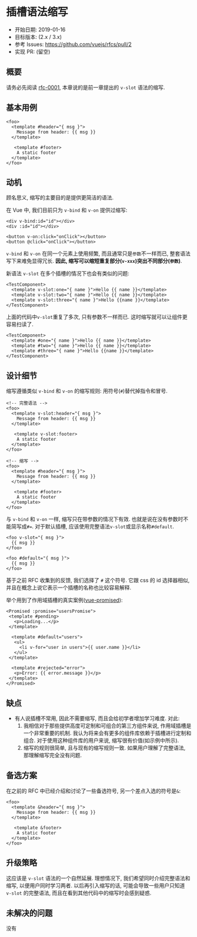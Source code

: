 # 插槽语法缩写

- 开始日期: 2019-01-16
- 目标版本: (2.x / 3.x)
- 参考 Issues: <https://github.com/vuejs/rfcs/pull/2>
- 实现 PR: (留空)

## 概要

请务必先阅读 [rfc-0001](/doc/RFCs/0001-new-slot-syntax.md), 本章说的是前一章提出的 `v-slot` 语法的缩写. 

## 基本用例

```vue
<foo>
  <template #header="{ msg }">
    Message from header: {{ msg }}
  </template>

   <template #footer>
    A static footer
  </template>
</foo>
```

## 动机

顾名思义, 缩写的主要目的是提供更简洁的语法. 

在 Vue 中, 我们目前只为 `v-bind` 和 `v-on` 提供过缩写: 

```vue
<div v-bind:id="id"></div>
<div :id="id"></div>

<button v-on:click="onClick"></button>
<button @click="onClick"></button>
```

`v-bind` 和 `v-on` 在同一个元素上使用频繁, 而且通常只是`参数`不一样而已, 整套语法写下来难免显得冗长. 
**因此, 缩写可以缩短重复部分(`v-xxx`)突出不同部分(`参数`)**.

新语法 `v-slot` 在多个插槽的情况下也会有类似的问题: 

```vue
<TestComponent>
  <template v-slot:one="{ name }">Hello {{ name }}</template>
  <template v-slot:two="{ name }">Hello {{ name }}</template>
  <template v-slot:three="{ name }">Hello {{name }}</template>
</TestComponent>
```

上面的代码中`v-slot`重复了多次, 只有参数不一样而已. 这时缩写就可以让组件更容易扫读了. 

```vue
<TestComponent>
  <template #one="{ name }">Hello {{ name }}</template>
  <template #two="{ name }">Hello {{ name }}</template>
  <template #three="{ name }">Hello {{name }}</template>
</TestComponent>
```

## 设计细节

缩写遵循类似 `v-bind` 和 `v-on` 的缩写规则: 用符号(`#`)替代掉指令和冒号. 

```vue
<!-- 完整语法 -->
<foo>
  <template v-slot:header="{ msg }">
    Message from header: {{ msg }}
  </template>

   <template v-slot:footer>
    A static footer
  </template>
</foo>

<!-- 缩写 -->
<foo>
  <template #header="{ msg }">
    Message from header: {{ msg }}
  </template>

   <template #footer>
    A static footer
  </template>
</foo>
```

与 `v-bind` 和 `v-on` 一样, 缩写只在带参数的情况下有效. 也就是说在没有参数时不能简写成`#=`. 
对于默认插槽, 应该使用完整语法`v-slot`或显示名称`#default`.

```vue
<foo v-slot="{ msg }">
  {{ msg }}
</foo>

<foo #default="{ msg }">
  {{ msg }}
</foo>
```

基于之前 RFC 收集到的反馈, 我们选择了 `#` 这个符号. 它跟 css 的 id 选择器相似, 并且在概念上说它表示一个插槽的名称也比较容易解释. 

举个用到了作用域插槽的真实案例([vue-promised](https://github.com/posva/vue-promised)): 

```vue
<Promised :promise="usersPromise">
 <template #pending>
   <p>Loading...</p>
 </template>

  <template #default="users">
   <ul>
     <li v-for="user in users">{{ user.name }}</li>
   </ul>
 </template>

  <template #rejected="error">
   <p>Error: {{ error.message }}</p>
 </template>
</Promised>
```

## 缺点

- 有人说插槽不常用, 因此不需要缩写, 而且会给初学者增加学习难度. 对此: 
  1. 我相信对于那些提供高度可定制和可组合的第三方组件来说, 作用域插槽是一个非常重要的机制. 我认为将来会有更多的组件库依赖于插槽进行定制和组合. 对于使用这种组件库的用户来说, 缩写很有价值(如示例中所示). 
  2. 缩写的规则很简单, 且与现有的缩写规则一致. 如果用户理解了完整语法, 那理解缩写完全没有问题. 

## 备选方案

在之前的 RFC 中已经介绍和讨论了一些备选符号, 另一个差点入选的符号是`&`: 

```vue
<foo>
  <template &header="{ msg }">
    Message from header: {{ msg }}
  </template>

   <template &footer>
    A static footer
  </template>
</foo>
```

## 升级策略

这应该是 `v-slot` 语法的一个自然延展. 理想情况下, 我们希望同时介绍完整语法和缩写, 以便用户同时学习两者. 
以后再引入缩写的话, 可能会导致一些用户只知道 `v-slot` 的完整语法, 而且在看到其他代码中的缩写时会感到疑惑. 

## 未解决的问题
没有
